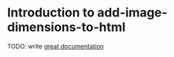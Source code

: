 # Introduction to add-image-dimensions-to-html

TODO: write [great documentation](http://jacobian.org/writing/what-to-write/)
